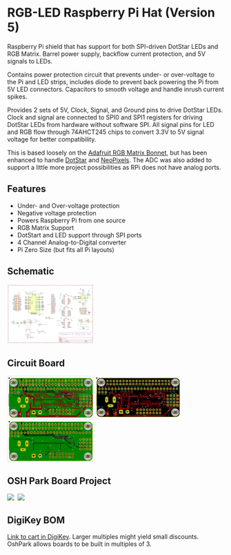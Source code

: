 # RGB-LED Raspberry Pi Hat  (Version 5)
Raspberry Pi shield that has support for both SPI-driven DotStar LEDs and RGB Matrix. Barrel power supply, backflow current protection, and 5V signals to LEDs.

Contains power protection circuit that prevents under- or over-voltage to the Pi and LED strips, includes diode to prevent back powering the Pi from 5V LED connectors. Capacitors to smooth voltage and handle inrush current spikes.

Provides 2 sets of 5V, Clock, Signal, and Ground pins to drive DotStar LEDs. Clock and signal are connected to SPI0 and SPI1 registers for driving DotStar LEDs from hardware without software SPI. All signal pins for LED and RGB flow through ‎74AHCT245 chips to convert 3.3V to 5V signal voltage for better compatibility.

This is based loosely on the [Adafruit RGB Matrix Bonnet](https://learn.adafruit.com/adafruit-rgb-matrix-bonnet-for-raspberry-pi/), but has been enhanced to handle [DotStar](https://www.adafruit.com/category/885) and [NeoPixels](https://www.adafruit.com/category/168). The ADC was also added to support a little more project possibilities as RPi does not have analog ports.
## Features
 - Under- and Over-voltage protection
 - Negative voltage protection
 - Powers Raspberry Pi from one source
 - RGB Matrix Support
 - DotStart and LED support through SPI ports
 - 4 Channel Analog-to-Digital converter
 - Pi Zero Size (but fits all Pi layouts)

## Schematic
<a href="https://raw.githubusercontent.com/jrowe88/RPi-LED-RGBMatrix-Hat/master/documentation/schematic.pdf"><img src='https://raw.githubusercontent.com/jrowe88/RPi-LED-RGBMatrix-Hat/master/documentation/schematic.PNG' width="200"></img></a>
## Circuit Board
<a href="https://raw.githubusercontent.com/jrowe88/RPi-LED-RGBMatrix-Hat/master/documentation/fullboard.png"><img src='https://raw.githubusercontent.com/jrowe88/RPi-LED-RGBMatrix-Hat/master/documentation/fullboard.png' width="200"></img></a> <a href="https://raw.githubusercontent.com/jrowe88/RPi-LED-RGBMatrix-Hat/master/documentation/frontboard.png"><img src='https://raw.githubusercontent.com/jrowe88/RPi-LED-RGBMatrix-Hat/master/documentation/frontboard.png' width="200"></img></a> <a href="https://raw.githubusercontent.com/jrowe88/RPi-LED-RGBMatrix-Hat/master/documentation/backboard.PNG"><img src='https://raw.githubusercontent.com/jrowe88/RPi-LED-RGBMatrix-Hat/master/documentation/backboard.PNG' width="200"></img></a>
## OSH Park Board Project
<a href="https://oshpark.com/shared_projects/K0GEaa4e"><img src='https://644db4de3505c40a0444-327723bce298e3ff5813fb42baeefbaa.ssl.cf1.rackcdn.com/d76e7188bc10d15a657f97c2744a44c5.png' width="200"></img></a> &nbsp;<a href="https://oshpark.com/shared_projects/K0GEaa4e"><img src='https://644db4de3505c40a0444-327723bce298e3ff5813fb42baeefbaa.ssl.cf1.rackcdn.com/5962378cf38d954da379bb5472164afd.png' width="200"></img></a>

## DigiKey BOM
[Link to cart in DigiKey](https://www.digikey.com/short/p8nr4q).  Larger multiples might yield small discounts.  OshPark allows boards to be built in multiples of 3.

